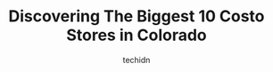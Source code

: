 ---
layout: ampstory
image: https://i0.wp.com/paketmu.com/wp-content/uploads/2023/06/costco-wholesale-0-in-colorado-1686368058.jpeg?resize=640,853
author: techidn
featured: false
description: Explore the diverse Costo Store scene in Colorado, home to an incredible selection of 10 establishments catering to every taste. Whether youre in search of iconic favorites or undiscovered 
title: Discovering The Biggest 10 Costo Stores in Colorado
cover:
   title: Discovering The Biggest 10 Costo Stores in Colorado
   subtitle: RICKPATE
   background: https://paketmu.com/wp-content/uploads/2023/06/costco-wholesale-0-in-colorado-1686368058.jpeg

pages: 
 - layout: thirds
   top: <h1>#1 Costco Wholesale</h1>
   bottom: "<p>First time ever shopping at Costco.  Went because of some sales and i wanted to use my new membership card. I got it early last year. Found the items I was looking for.  </p>"
   background: https://paketmu.com/wp-content/uploads/2023/06/costco-wholesale-1-in-colorado-1686368059.jpeg
   backgroundblur: true
 - layout: thirds
   top: <h1>#2 Costco Wholesale</h1>
   bottom: "<p>Great Costco! We usually go to this location since its near our house. Awesome and well organized! Always stocked up, produce and rotisserie chicken delicious, and hel</p>"
   background: https://paketmu.com/wp-content/uploads/2023/06/costco-wholesale-2-in-colorado-1686368060.jpeg
   cta:
      link: https://paketmu.com/discovering-the-biggest-10-costo-stores-in-colorado/
      text: Discovering The Biggest 10 Costo Stores in Colorado
 - layout: thirds
   top: <h1>#3 Costco Wholesale</h1>
   bottom: "<p>Ive been frequenting this Costco for several years now. I always leave happy. Really has a family friendly vibe. Ive gotten to know several of the employees here an</p>"
   background: https://paketmu.com/wp-content/uploads/2023/06/costco-wholesale-3-in-colorado-1686368061.jpeg
   cta:
      link: https://paketmu.com/discovering-the-biggest-10-costo-stores-in-colorado/
      text: Discovering The Biggest 10 Costo Stores in Colorado
 - layout: thirds
   top: <h1>#4 Costco Wholesale</h1>
   bottom: "<p>5885 Barnes Rd, Colorado Springs, CO 80922, United States</p>"
   background: https://images.unsplash.com/photo-1561679660-d00ee1e0dc8e?ixlib=rb-4.0.3&ixid=MnwxMjA3fDB8MHxwaG90by1wYWdlfHx8fGVufDB8fHx8&auto=format&fit=crop&w=640&h=853&q=80
   cta:
      link: https://paketmu.com/discovering-the-biggest-10-costo-stores-in-colorado/
      text: Discovering The Biggest 10 Costo Stores in Colorado
 - layout: thirds
   top: <h1>#5 Costco Wholesale</h1>
   bottom: "<p>5050 N Nevada Ave, Colorado Springs, CO 80918, United States</p>"
   background: https://images.unsplash.com/photo-1604871000636-074fa5117945?ixlib=rb-4.0.3&ixid=MnwxMjA3fDB8MHxwaG90by1wYWdlfHx8fGVufDB8fHx8&auto=format&fit=crop&w=640&h=853&q=80
   cta:
      link: https://paketmu.com/discovering-the-biggest-10-costo-stores-in-colorado/
      text: Discovering The Biggest 10 Costo Stores in Colorado
 - layout: thirds
   top: <h1>#6 Costco Wholesale</h1>
   bottom: "<p>6400 W 92nd Ave, Westminster, CO 80031, United States</p>"
   background: https://images.unsplash.com/photo-1595364397663-fca4f075d796?ixlib=rb-4.0.3&ixid=MnwxMjA3fDB8MHxwaG90by1wYWdlfHx8fGVufDB8fHx8&auto=format&fit=crop&w=640&h=853&q=80
   cta:
      link: https://paketmu.com/discovering-the-biggest-10-costo-stores-in-colorado/
      text: Discovering The Biggest 10 Costo Stores in Colorado
 - layout: thirds
   top: <h1>#7 Costco Wholesale</h1>
   bottom: "<p>16375 Washington St, Thornton, CO 80023, United States</p>"
   background: https://images.unsplash.com/photo-1591393223703-56fe1347ac62?ixlib=rb-4.0.3&ixid=MnwxMjA3fDB8MHxwaG90by1wYWdlfHx8fGVufDB8fHx8&auto=format&fit=crop&w=640&h=853&q=80
   cta:
      link: https://paketmu.com/discovering-the-biggest-10-costo-stores-in-colorado/
      text: Discovering The Biggest 10 Costo Stores in Colorado
 - layout: thirds
   middle: Continue reading...
   background: https://images.unsplash.com/photo-1527066579998-dbbae57f45ce?ixlib=rb-4.0.3&ixid=MnwxMjA3fDB8MHxwaG90by1wYWdlfHx8fGVufDB8fHx8&auto=format&fit=crop&w=640&h=853&q=80
   cta:
      link: https://paketmu.com/discovering-the-biggest-10-costo-stores-in-colorado/
      text: Discovering The Biggest 10 Costo Stores in Colorado
      
---
